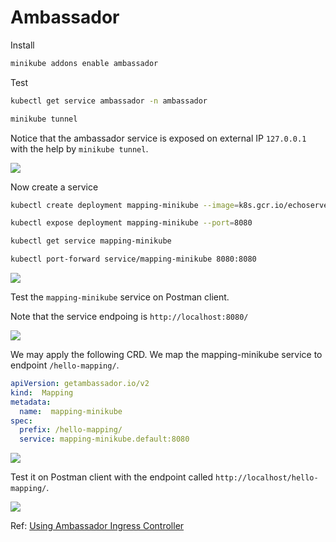 # Ambassador

Install

```bash
minikube addons enable ambassador
```

Test

```bash
kubectl get service ambassador -n ambassador
```

```bash
minikube tunnel
```

Notice that the ambassador service is exposed on external IP `127.0.0.1` with the help by `minikube tunnel`.

![](https://i.imgur.com/UapJNxO.png)

Now create a service

```bash
kubectl create deployment mapping-minikube --image=k8s.gcr.io/echoserver:1.4

kubectl expose deployment mapping-minikube --port=8080
```

```bash
kubectl get service mapping-minikube
```

```bash
kubectl port-forward service/mapping-minikube 8080:8080
```

![](https://i.imgur.com/50P4lT7.png)

Test the `mapping-minikube` service on Postman client.

Note that the service endpoing is `http://localhost:8080/`

![](https://i.imgur.com/42LEFdK.png)

We may apply the following CRD.
We map the mapping-minikube service to endpoint `/hello-mapping/`.

```yaml
apiVersion: getambassador.io/v2
kind:  Mapping
metadata:
  name:  mapping-minikube
spec:
  prefix: /hello-mapping/
  service: mapping-minikube.default:8080
```

![](https://i.imgur.com/vJRGW8j.png)

Test it on Postman client with the endpoint called `http://localhost/hello-mapping/`.

![](https://i.imgur.com/Keh2SqY.png)

Ref: [Using Ambassador Ingress Controller](https://minikube.sigs.k8s.io/docs/tutorials/ambassador_ingress_controller/)